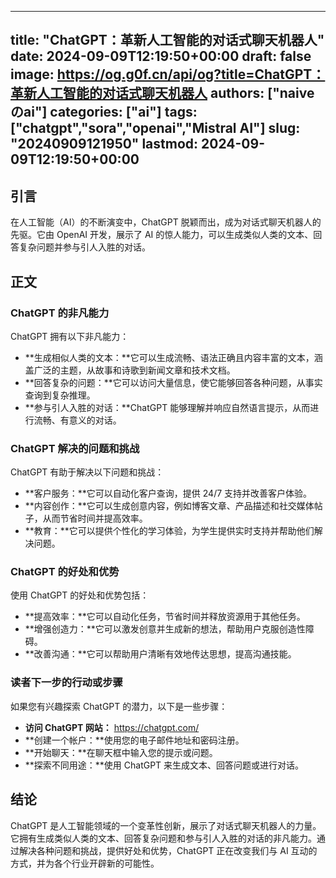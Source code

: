 
---
title: "ChatGPT：革新人工智能的对话式聊天机器人"
date: 2024-09-09T12:19:50+00:00
draft: false
image: https://og.g0f.cn/api/og?title=ChatGPT：革新人工智能的对话式聊天机器人
authors: ["naiveのai"]
categories: ["ai"]
tags: ["chatgpt","sora","openai","Mistral AI"]
slug: "20240909121950"
lastmod: 2024-09-09T12:19:50+00:00
---
## 引言

在人工智能（AI）的不断演变中，ChatGPT 脱颖而出，成为对话式聊天机器人的先驱。它由 OpenAI 开发，展示了 AI 的惊人能力，可以生成类似人类的文本、回答复杂问题并参与引人入胜的对话。

## 正文

### ChatGPT 的非凡能力

ChatGPT 拥有以下非凡能力：

* **生成相似人类的文本：**它可以生成流畅、语法正确且内容丰富的文本，涵盖广泛的主题，从故事和诗歌到新闻文章和技术文档。
* **回答复杂的问题：**它可以访问大量信息，使它能够回答各种问题，从事实查询到复杂推理。
* **参与引人入胜的对话：**ChatGPT 能够理解并响应自然语言提示，从而进行流畅、有意义的对话。

### ChatGPT 解决的问题和挑战

ChatGPT 有助于解决以下问题和挑战：

* **客户服务：**它可以自动化客户查询，提供 24/7 支持并改善客户体验。
* **内容创作：**它可以生成创意内容，例如博客文章、产品描述和社交媒体帖子，从而节省时间并提高效率。
* **教育：**它可以提供个性化的学习体验，为学生提供实时支持并帮助他们解决问题。

### ChatGPT 的好处和优势

使用 ChatGPT 的好处和优势包括：

* **提高效率：**它可以自动化任务，节省时间并释放资源用于其他任务。
* **增强创造力：**它可以激发创意并生成新的想法，帮助用户克服创造性障碍。
* **改善沟通：**它可以帮助用户清晰有效地传达思想，提高沟通技能。

### 读者下一步的行动或步骤

如果您有兴趣探索 ChatGPT 的潜力，以下是一些步骤：

* **访问 ChatGPT 网站：** https://chatgpt.com/
* **创建一个帐户：**使用您的电子邮件地址和密码注册。
* **开始聊天：**在聊天框中输入您的提示或问题。
* **探索不同用途：**使用 ChatGPT 来生成文本、回答问题或进行对话。

## 结论

ChatGPT 是人工智能领域的一个变革性创新，展示了对话式聊天机器人的力量。它拥有生成类似人类的文本、回答复杂问题和参与引人入胜的对话的非凡能力。通过解决各种问题和挑战，提供好处和优势，ChatGPT 正在改变我们与 AI 互动的方式，并为各个行业开辟新的可能性。